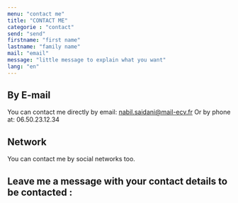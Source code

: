 ```yaml
---
menu: "contact me"
title: "CONTACT ME"
categorie : "contact"
send: "send"
firstname: "first name"
lastname: "family name"
mail: "email"
message: "little message to explain what you want"
lang: "en"
---
```


## By E-mail

You can contact me directly by email: nabil.saidani@mail-ecv.fr
Or by phone at: 06.50.23.12.34

## Network

You can contact me by social networks too.

## Leave me a message with your contact details to be contacted :